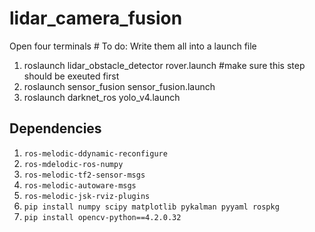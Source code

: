 # lidar_camera_fusion
Open four terminals # To do: Write them all into a launch file

1. roslaunch lidar_obstacle_detector rover.launch #make sure this step should be exeuted first
2. roslaunch sensor_fusion sensor_fusion.launch 
3. roslaunch darknet_ros yolo_v4.launch 

## Dependencies
1. `ros-melodic-ddynamic-reconfigure`
2. `ros-mdelodic-ros-numpy`
3. `ros-melodic-tf2-sensor-msgs`
4. `ros-melodic-autoware-msgs`
5. `ros-melodic-jsk-rviz-plugins`
7. `pip install numpy scipy matplotlib pykalman pyyaml rospkg`
8. `pip install opencv-python==4.2.0.32`